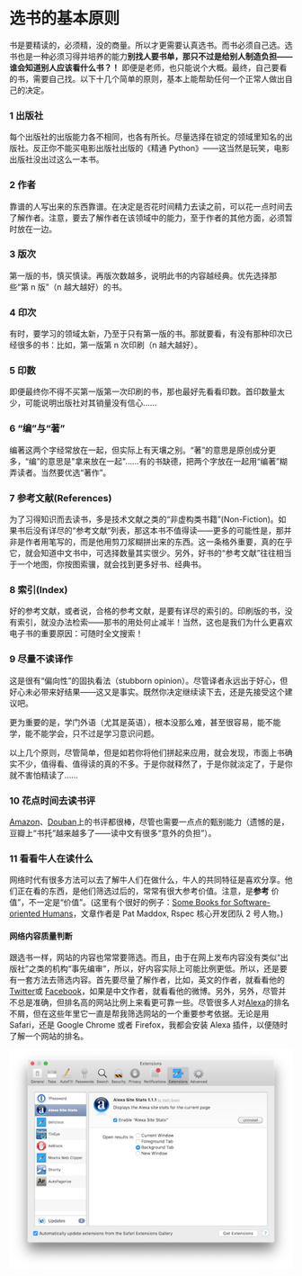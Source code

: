 # 选书的基本原则

 书是要精读的，必须精，没的商量。所以才更需要认真选书。而书必须自己选。选书也是一种必须习得并培养的能力**别找人要书单，那只不过是给别人制造负担——谁会知道别人应该看什么书？！** 即便是老师，也只能说个大概。最终，自己要看的书，需要自己找。以下十几个简单的原则，基本上能帮助任何一个正常人做出自己的决定。

### 1 出版社
 每个出版社的出版能力各不相同，也各有所长。尽量选择在锁定的领域里知名的出版社。反正你不能买电影出版社出版的《精通 Python》——这当然是玩笑，电影出版社没出过这么一本书。

### 2 作者
 靠谱的人写出来的东西靠谱。在决定是否花时间精力去读之前，可以花一点时间去了解作者。注意，要去了解作者在该领域中的能力，至于作者的其他方面，必须暂时放在一边。

### 3 版次
 第一版的书，慎买慎读。再版次数越多，说明此书的内容越经典。优先选择那些“第 n 版”（n 越大越好）的书。

### 4 印次
 有时，要学习的领域太新，乃至于只有第一版的书。那就要看，有没有那种印次已经很多的书：比如，第一版第 n 次印刷（n 越大越好）。

### 5 印数
 即便最终你不得不买第一版第一次印刷的书，那也最好先看看印数。首印数量太少，可能说明出版社对其销量没有信心……

### 6 “编”与“著”
 编著这两个字经常放在一起，但实际上有天壤之别。“著”的意思是原创成分更多，“编”的意思是"拿来放在一起"……有的书缺德，把两个字放在一起用“编著”糊弄读者。当然要优选“著作”。

### 7 参考文献(References)
 为了习得知识而去读书，多是技术文献之类的“非虚构类书籍”(Non-Fiction)。如果书后没有详尽的“参考文献”列表，那这本书不值得读——更多的可能性是，那并非是作者用笔写的，而是他用剪刀浆糊拼出来的东西。这一条格外重要，真的在乎它，就会知道中文书中，可选择数量其实很少。另外，好书的“参考文献”往往相当于一个地图，你按图索骥，就会找到更多好书、经典书。

### 8 索引(Index)
 好的参考文献，或者说，合格的参考文献，是要有详尽的索引的。印刷版的书，没有索引，就没办法检索——那书的用处何止减半！当然，这也是我们为什么更喜欢电子书的重要原因：可随时全文搜索！

### 9 尽量不读译作
 这是很有“偏向性”的固执看法（stubborn opinion）。尽管译者永远出于好心，但好心未必带来好结果——这又是事实。既然你决定继续读下去，还是先接受这个建议吧。

 更为重要的是，学门外语（尤其是英语），根本没那么难，甚至很容易，能不能学，能不能学会，只不过是学习意识问题。

 以上几个原则，尽管简单，但是如若你将他们拼起来应用，就会发现，市面上书确实不少，值得看、值得读的真的不多。于是你就释然了，于是你就淡定了，于是你就不害怕精读了……

### 10 花点时间去读书评
 [Amazon](http://amazon.com)、[Douban](http://douban.com)上的书评都很棒，尽管也需要一点点的甄别能力（遗憾的是，豆瓣上“书托”越来越多了——读中文有很多“意外的负担”）。

### 11 看看牛人在读什么
 网络时代有很多方法可以去了解牛人们在做什么，牛人的共同特征是喜欢分享。他们正在看的东西，是他们筛选过后的，常常有很大参考价值。注意，是**参考** 价值”，不一定是“价值”。(这里有个很好的例子：[Some Books for Software-oriented Humans](http://www.patmaddox.com/2012/03/28/some-books-for-software-oriented-humans/)，文章作者是 Pat Maddox, Rspec 核心开发团队 2 号人物。)

#### 网络内容质量判断

 跟选书一样，网站的内容也常常要筛选。而且，由于在网上发布内容没有类似“出版社”之类的机构“事先编审”，所以，好内容实际上可能比例更低。所以，还是要有一套方法去筛选内容。首先要尽量了解作者，比如，英文的作者，就看看他的 [Twitter](https://twitter.com)或 [Facebook](http://www.facebook.com)，如果是中文作者，就看看他的微博。另外，另外，尽管并不总是准确，但排名高的网站比例上来看更可靠一些。尽管很多人对[Alexa](http://www.alexa.com)的排名不屑，但在这些年里它一直是帮我筛选网站的一个重要参考依据。无论是用 Safari，还是 Google Chrome 或者  Firefox，我都会安装 Alexa 插件，以便随时了解一个网站的排名。

 ![](images/safari-alexa-extension.png)
